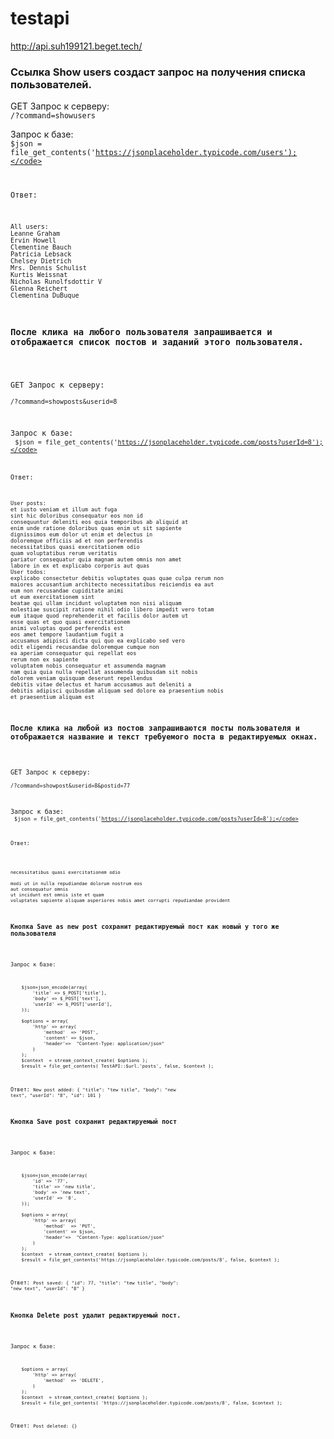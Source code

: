 # testapi
http://api.suh199121.beget.tech/

<h3>Ссылка Show users создаст запрос на получения списка пользователей.</h3>

GET Запрос к серверу:<br>
<code>/?command=showusers</code>

Запрос к базе:<br>
<code>$json = file_get_contents('https://jsonplaceholder.typicode.com/users');</code>

Ответ:<code></code>

    All users:
    Leanne Graham
    Ervin Howell
    Clementine Bauch
    Patricia Lebsack
    Chelsey Dietrich
    Mrs. Dennis Schulist
    Kurtis Weissnat
    Nicholas Runolfsdottir V
    Glenna Reichert
    Clementina DuBuque
    
<h3>После клика на любого пользователя запрашивается и отображается список постов и заданий этого пользователя.</h3>

GET Запрос к серверу:<br> 
<code>/?command=showposts&userid=8</code>

Запрос к базе:<br>
<code>$json = file_get_contents('https://jsonplaceholder.typicode.com/posts?userId=8');</code>

Ответ:
<code></code>

    User posts:
    et iusto veniam et illum aut fuga
    sint hic doloribus consequatur eos non id
    consequuntur deleniti eos quia temporibus ab aliquid at
    enim unde ratione doloribus quas enim ut sit sapiente
    dignissimos eum dolor ut enim et delectus in
    doloremque officiis ad et non perferendis
    necessitatibus quasi exercitationem odio
    quam voluptatibus rerum veritatis
    pariatur consequatur quia magnam autem omnis non amet
    labore in ex et explicabo corporis aut quas
    User todos:
    explicabo consectetur debitis voluptates quas quae culpa rerum non
    maiores accusantium architecto necessitatibus reiciendis ea aut
    eum non recusandae cupiditate animi
    ut eum exercitationem sint
    beatae qui ullam incidunt voluptatem non nisi aliquam
    molestiae suscipit ratione nihil odio libero impedit vero totam
    eum itaque quod reprehenderit et facilis dolor autem ut
    esse quas et quo quasi exercitationem
    animi voluptas quod perferendis est
    eos amet tempore laudantium fugit a
    accusamus adipisci dicta qui quo ea explicabo sed vero
    odit eligendi recusandae doloremque cumque non
    ea aperiam consequatur qui repellat eos
    rerum non ex sapiente
    voluptatem nobis consequatur et assumenda magnam
    nam quia quia nulla repellat assumenda quibusdam sit nobis
    dolorem veniam quisquam deserunt repellendus
    debitis vitae delectus et harum accusamus aut deleniti a
    debitis adipisci quibusdam aliquam sed dolore ea praesentium nobis
    et praesentium aliquam est

<h3>После клика на любой из постов запрашиваются посты пользователя и отображается название и текст требуемого поста в редактируемых окнах.</h3>

GET Запрос к серверу: <br>
<code>/?command=showpost&userid=8&postid=77</code>

Запрос к базе:<br>
<code>$json = file_get_contents('https://jsonplaceholder.typicode.com/posts?userId=8');</code>

Ответ:<br>
<code></code>

    necessitatibus quasi exercitationem odio 
    
    modi ut in nulla repudiandae dolorum nostrum eos
    aut consequatur omnis
    ut incidunt est omnis iste et quam
    voluptates sapiente aliquam asperiores nobis amet corrupti repudiandae provident

<h3>Кнопка Save as new post сохранит редактируемый пост как новый у того же пользователя</h3>

Запрос к базе:
<code></code>

        $json=json_encode(array(
            'title' => $_POST['title'],
            'body' => $_POST['text'],
            'userId' => $_POST['userId'],
        ));

        $options = array(
            'http' => array(
                'method'  => 'POST',
                'content' => $json,
                'header'=>  "Content-Type: application/json"
            )
        );
        $context  = stream_context_create( $options );
        $result = file_get_contents( TestAPI::$url.'posts', false, $context );
Ответ: 
<code>New post added: { "title": "tew title", "body": "new text", "userId": "8", "id": 101 }</code>

<h3>Кнопка Save post сохранит редактируемый пост</h3>

Запрос к базе:
<code></code>

        $json=json_encode(array(
            'id' => '77',
            'title' => 'new title',
            'body' => 'new text',
            'userId' => '8',
        ));

        $options = array(
            'http' => array(
                'method'  => 'PUT',
                'content' => $json,
                'header'=>  "Content-Type: application/json"
            )
        );
        $context  = stream_context_create( $options );
        $result = file_get_contents('https://jsonplaceholder.typicode.com/posts/8', false, $context );
        
Ответ:
<code>Post saved: { "id": 77, "title": "tew title", "body": "new text", "userId": "8" }</code>

<h3>Кнопка Delete post удалит редактируемый пост.</h3>

Запрос к базе:
<code></code>

        $options = array(
            'http' => array(
                'method'  => 'DELETE',
            )
        );
        $context  = stream_context_create( $options );
        $result = file_get_contents( 'https://jsonplaceholder.typicode.com/posts/8', false, $context );

Ответ:
<code>Post deleted: {}</code>
